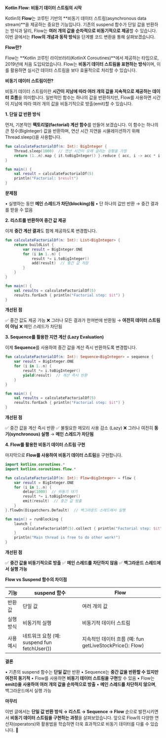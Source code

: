 **Kotlin Flow: 비동기 데이터 스트림의 시작**

Kotlin의 **Flow**는 코루틴 기반의 **비동기 데이터 스트림(asynchronous data stream)**을 제공하는 중요한 기능입니다. 기존의 suspend 함수가 단일 값을 반환하는 방식과 달리, Flow는 **여러 개의 값을 순차적으로 비동기적으로 제공**할 수 있습니다. 이번 글에서는 **Flow의 개념과 동작 방식**을 단계별 코드 변환을 통해 살펴보겠습니다.

**Flow란?**

Flow는 **Kotlin 코루틴 라이브러리(KotlinX Coroutines)**에서 제공하는 타입으로, 2019년에 처음 도입되었습니다. Flow는 **비동기 데이터 스트림을 표현하는 방식**이며, 이를 활용하면 실시간 데이터 스트림을 보다 효율적으로 처리할 수 있습니다.

**비동기 데이터 스트림이란?**

비동기 데이터 스트림이란 **시간이 지남에 따라 여러 개의 값을 지속적으로 제공하는 데이터 흐름**을 의미합니다. 일반적인 함수는 하나의 값을 반환하지만, Flow를 사용하면 시간이 지남에 따라 여러 개의 값을 비동기적으로 방출(emit)할 수 있습니다.

**1. 단일 값 반환 방식**

먼저, 기본적인 **팩토리얼(factorial) 계산 함수**를 만들어 보겠습니다. 이 함수는 하나의 큰 정수(BigInteger) 값을 반환하며, 연산 시간 지연을 시뮬레이션하기 위해 Thread.sleep()을 사용합니다.

```kotlin
fun calculateFactorialOf(n: Int): BigInteger {
    Thread.sleep(1000)  // 연산 시간이 오래 걸리는 상황을 가정
    return (1..n).map { it.toBigInteger() }.reduce { acc, i -> acc * i }
}

fun main() {
    val result = calculateFactorialOf(5)
    println("Factorial: $result")
}
```

**문제점**

• 실행하는 동안 **메인 스레드가 차단(blocking)됨**
• 단 하나의 값만 반환 → 중간 결과를 받을 수 없음

**2. 리스트를 반환하여 중간 값 제공**

이제 **중간 계산 결과**도 함께 제공하도록 변경합니다.

```kotlin
fun calculateFactorialOf(n: Int): List<BigInteger> {
    return buildList {
        var result = BigInteger.ONE
        for (i in 1..n) {
            result *= i.toBigInteger()
            add(result)  // 중간 값 저장
        }
    }
}

fun main() {
    val results = calculateFactorialOf(5)
    results.forEach { println("Factorial step: $it") }
}
```

**개선된 점**

✅ 중간 값도 제공 가능
❌ 그러나 모든 결과가 한꺼번에 반환됨 → **여전히 데이터 스트림이 아님**
❌ 메인 스레드가 차단됨

**3. Sequence를 활용한 지연 계산 (Lazy Evaluation)**

이제 **Sequence**를 사용하여 중간 값을 계산 즉시 반환하도록 변경합니다.

```kotlin
fun calculateFactorialOf(n: Int): Sequence<BigInteger> = sequence {
    var result = BigInteger.ONE
    for (i in 1..n) {
        result *= i.toBigInteger()
        yield(result)  // 계산 즉시 반환
    }
}

fun main() {
    val results = calculateFactorialOf(5)
    results.forEach { println("Factorial step: $it") }
}
```

**개선된 점**

✅ 중간 값을 계산 즉시 반환
✅ 불필요한 메모리 사용 감소 (Lazy)
❌ 그러나 여전히 **동기(synchronous) 실행** → **메인 스레드가 차단됨**

**4. Flow를 활용한 비동기 데이터 스트림 구현**

마지막으로 **Flow를 사용하여 비동기 데이터 스트림**을 구현합니다.

```kotlin
import kotlinx.coroutines.*
import kotlinx.coroutines.flow.*

fun calculateFactorialOf(n: Int): Flow<BigInteger> = flow {
    var result = BigInteger.ONE
    for (i in 1..n) {
        delay(1000)  // 비동기 대기
        result *= i.toBigInteger()
        emit(result)  // 중간 값 방출
    }
}.flowOn(Dispatchers.Default)  // 백그라운드 스레드에서 실행

fun main() = runBlocking {
    launch {
        calculateFactorialOf(5).collect { println("Factorial step: $it") }
    }
    println("Main thread is free to do other work!")
}
```

**개선된 점**

✅ **중간 값을 비동기적으로 방출**
✅ **메인 스레드를 차단하지 않음**
✅ **백그라운드 스레드에서 실행 가능**

**Flow vs Suspend 함수의 차이점**

|**기능**|suspend **함수**|**Flow**|
|---|---|---|
|반환 값|단일 값|여러 개의 값|
|실행 방식|비동기적 실행|비동기적 데이터 스트림|
|사용 예시|네트워크 요청 (예: suspend fun fetchUser())|지속적인 데이터 흐름 (예: fun getLiveStockPrice(): Flow<Double>)|

**결론**

• 기존의 suspend 함수는 **단일 값**만 반환
• Sequence는 **중간 값을 반환할 수 있지만 여전히 동기적**
• Flow를 사용하면 **비동기 데이터 스트림을 구현**할 수 있음
• Flow는 **emit()을 사용하여 여러 개의 값을 순차적으로 방출**
• **메인 스레드를 차단하지 않으며**, 백그라운드에서 실행 가능

**마무리**

이번 글에서는 **단일 값 반환 방식 → 리스트 → Sequence → Flow** 순으로 발전시키면서 **비동기 데이터 스트림을 구현하는 과정**을 살펴보았습니다. 앞으로 Flow의 다양한 연산자(operators)와 활용법을 학습하면 더욱 효과적으로 비동기 데이터를 다룰 수 있습니다. 🚀